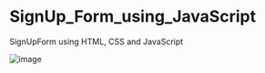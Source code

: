 # SignUp_Form_using_JavaScript
SignUpForm using HTML, CSS  and JavaScript

![image](https://github.com/RenuckaM/SignUp_Form_using_JavaScript/assets/147283564/11e9d4b1-3be6-4a74-aa11-2e1bff890663)

